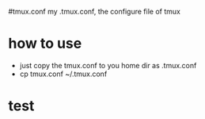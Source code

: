 #tmux.conf
my .tmux.conf, the configure file of tmux
# how to use
- just copy the tmux.conf to you home dir as .tmux.conf
- cp tmux.conf ~/.tmux.conf
# test
